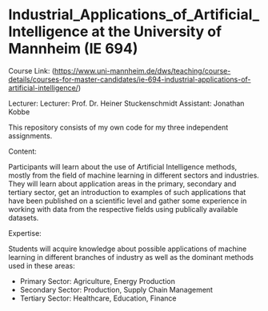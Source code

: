 # Industrial_Applications_of_Artificial_Intelligence at the University of Mannheim (IE 694)

Course Link: (https://www.uni-mannheim.de/dws/teaching/course-details/courses-for-master-candidates/ie-694-industrial-applications-of-artificial-intelligence/)

Lecturer: Lecturer: Prof. Dr. Heiner Stuckenschmidt Assistant: Jonathan Kobbe

This repository consists of my own code for my three independent assignments.

Content:

Participants will learn about the use of Artificial Intelligence methods, mostly from the field of machine learning in different sectors and industries. They will learn about application areas in the primary, secondary and tertiary sector, get an introduction to examples of such applications that have been published on a scientific level and gather some experience in working with data from the respective fields using publically available datasets.

Expertise:

Students will acquire knowledge about possible applications of machine learning in different branches of industry as well as the dominant methods used in these areas:

- Primary Sector: Agriculture, Energy Production
- Secondary Sector: Production, Supply Chain Management
- Tertiary Sector: Healthcare, Education, Finance
